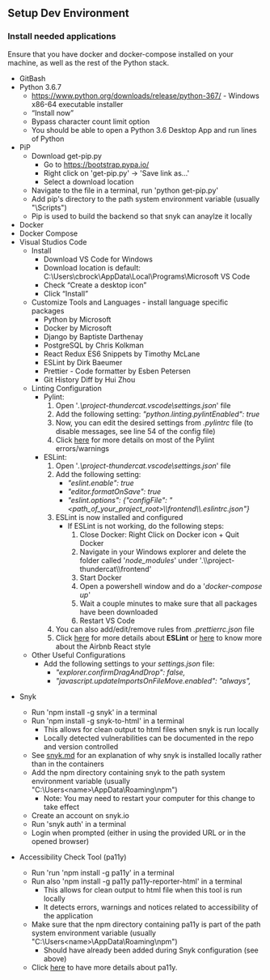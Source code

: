 ## Setup Dev Environment

### Install needed applications

Ensure that you have docker and docker-compose installed on your machine, as well as the rest of the Python stack.

- GitBash
- Python 3.6.7
  - https://www.python.org/downloads/release/python-367/ - Windows x86-64 executable installer
  - “Install now”
  - Bypass character count limit option
  - You should be able to open a Python 3.6 Desktop App and run lines of Python
- PiP
  - Download get-pip.py
    - Go to https://bootstrap.pypa.io/
    - Right click on 'get-pip.py' -> 'Save link as...'
    - Select a download location
  - Navigate to the file in a terminal, run 'python get-pip.py'
  - Add pip's directory to the path system environment variable (usually "<Python Directory>\Scripts")
  - Pip is used to build the backend so that snyk can anaylze it locally
- Docker
- Docker Compose
- Visual Studios Code
  - Install
    - Download VS Code for Windows
    - Download location is default: C:\Users\cbrock\AppData\Local\Programs\Microsoft VS Code
    - Check “Create a desktop icon”
    - Click “Install”
  - Customize Tools and Languages - install language specific packages
    - Python by Microsoft
    - Docker by Microsoft
    - Django by Baptiste Darthenay
    - PostgreSQL by Chris Kolkman
    - React Redux ES6 Snippets by Timothy McLane
    - ESLint by Dirk Baeumer
    - Prettier - Code formatter by Esben Petersen
    - Git History Diff by Hui Zhou
  - Linting Configuration
    - Pylint:
      1.  Open '_.\project-thundercat\.vscode\settings.json_' file
      2.  Add the following setting: _"python.linting.pylintEnabled": true_
      3.  Now, you can edit the desired settings from _.pylintrc_ file (to disable messages, see line 54 of the config file)
      4.  Click [here](http://pylint-messages.wikidot.com/all-messages) for more details on most of the Pylint errors/warnings
    - ESLint:
      1.  Open '_.\project-thundercat\.vscode\settings.json_' file
      2.  Add the following setting:
          - _"eslint.enable": true_
          - _"editor.formatOnSave": true_
          - _"eslint.options": {"configFile": "<path_of_your_project_root>\\\\frontend\\\\.eslintrc.json"}_
      3.  ESLint is now installed and configured
          - If ESLint is not working, do the following steps:
            1. Close Docker: Right Click on Docker icon + Quit Docker
            2. Navigate in your Windows explorer and delete the folder called '_node_modules_' under '.\\\\project-thundercat\\\\frontend'
            3. Start Docker
            4. Open a powershell window and do a '_docker-compose up_'
            5. Wait a couple minutes to make sure that all packages have been downloaded
            6. Restart VS Code
      4.  You can also add/edit/remove rules from _.prettierrc.json_ file
      5.  Click [here](https://eslint.org/) for more details about **ESLint** or [here](https://github.com/airbnb/javascript/tree/master/react#basic-rules) to know more about the Airbnb React style
  - Other Useful Configurations
    - Add the following settings to your _settings.json_ file:
      - _"explorer.confirmDragAndDrop": false,_
      - _"javascript.updateImportsOnFileMove.enabled": "always",_

* Snyk

  - Run 'npm install -g snyk' in a terminal
  - Run 'npm install -g snyk-to-html' in a terminal
    - This allows for clean output to html files when snyk is run locally
    - Locally detected vulnerabilities can be documented in the repo and version controlled
  - See [snyk.md](docs/snyk.md) for an explanation of why snyk is installed locally rather than in the containers
  - Add the npm directory containing snyk to the path system environment variable (usually "C:\Users\<name>\AppData\Roaming\npm")
    - Note: You may need to restart your computer for this change to take effect
  - Create an account on snyk.io
  - Run 'snyk auth' in a terminal
  - Login when prompted (either in using the provided URL or in the opened browser)

* Accessibility Check Tool (pa11y)

  - Run 'run 'npm install -g pa11y' in a terminal
  - Run also 'npm install -g pa11y pa11y-reporter-html' in a terminal
    - This allows for clean output to html file when this tool is run locally
    - It detects errors, warnings and notices related to accessibility of the application
  - Make sure that the npm directory containing pa11y is part of the path system environment variable (usually "C:\Users\<name>\AppData\Roaming\npm")
    - Should have already been added during Snyk configuration (see above)
  - Click [here](https://github.com/pa11y/pa11y) to have more details about pa11y.
